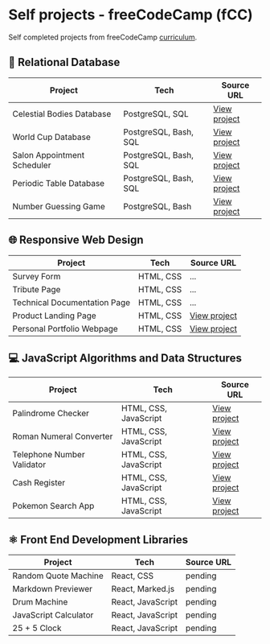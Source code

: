 # Self projects - freeCodeCamp (fCC)

Self completed projects from freeCodeCamp [curriculum](https://www.freecodecamp.org/learn).

## 📘 Relational Database

| Project                     | Tech                  | Source URL                                   |
| --------------------------- | --------------------- | -------------------------------------------- |
| Celestial Bodies Database   | PostgreSQL, SQL       | [View project](https://tinyurl.com/2alw2l8h) |
| World Cup Database          | PostgreSQL, Bash, SQL | [View project](https://tinyurl.com/27rtdm58) |
| Salon Appointment Scheduler | PostgreSQL, Bash, SQL | [View project](https://tinyurl.com/26bfw3wc) |
| Periodic Table Database     | PostgreSQL, Bash, SQL | [View project](https://tinyurl.com/26pwwd2y) |
| Number Guessing Game        | PostgreSQL, Bash      | [View project](https://tinyurl.com/27mylrcl) |

## 🌐 Responsive Web Design

| Project                      | Tech      | Source URL                                   |
| ---------------------------- | --------- | -------------------------------------------- |
| Survey Form                  | HTML, CSS | ...                                          |
| Tribute Page                 | HTML, CSS | ...                                          |
| Technical Documentation Page | HTML, CSS | ...                                          |
| Product Landing Page         | HTML, CSS | [View project](https://tinyurl.com/244gtc3b) |
| Personal Portfolio Webpage   | HTML, CSS | [View project](https://tinyurl.com/23c8huw9) |

## 💻 JavaScript Algorithms and Data Structures

| Project                    | Tech                  | Source URL                                   |
| -------------------------- | --------------------- | -------------------------------------------- |
| Palindrome Checker         | HTML, CSS, JavaScript | [View project](https://tinyurl.com/278xmdgd) |
| Roman Numeral Converter    | HTML, CSS, JavaScript | [View project](https://tinyurl.com/23w997ul) |
| Telephone Number Validator | HTML, CSS, JavaScript | [View project](https://tinyurl.com/24gwc582) |
| Cash Register              | HTML, CSS, JavaScript | [View project](https://tinyurl.com/2ywmsqmc) |
| Pokemon Search App         | HTML, CSS, JavaScript | [View project](https://tinyurl.com/22ga2935) |

## ⚛️ Front End Development Libraries

| Project               | Tech              | Source URL |
| --------------------- | ----------------- | ---------- |
| Random Quote Machine  | React, CSS        | pending    |
| Markdown Previewer    | React, Marked.js  | pending    |
| Drum Machine          | React, JavaScript | pending    |
| JavaScript Calculator | React, JavaScript | pending    |
| 25 + 5 Clock          | React, JavaScript | pending    |
